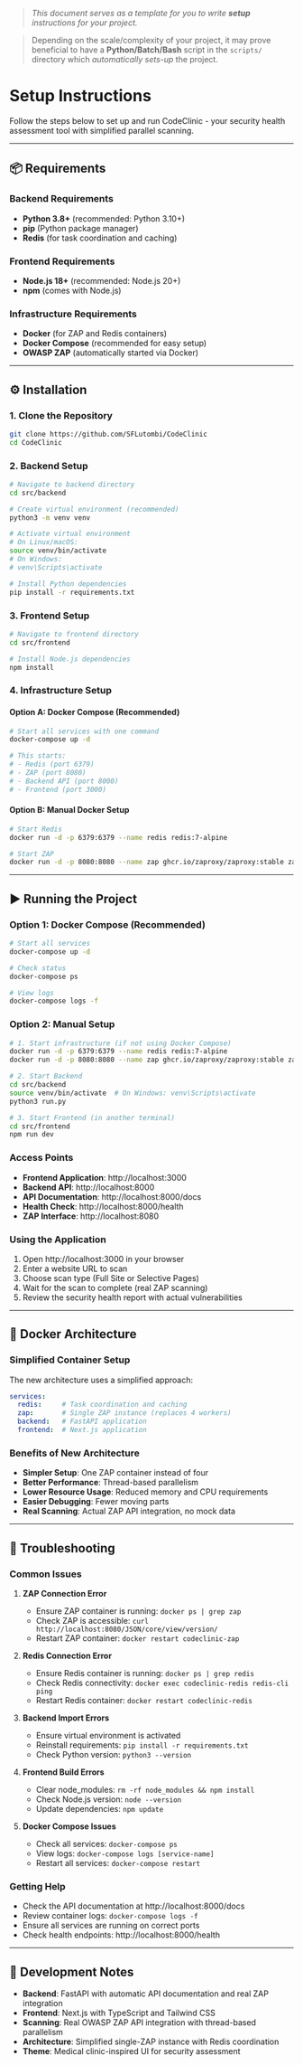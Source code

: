 > *This document serves as a template for you to write **setup** instructions for your project.* 

> Depending on the scale/complexity of your project, it may prove beneficial to have a **Python/Batch/Bash** script in the `scripts/` directory which *automatically sets-up* the project.

# Setup Instructions

Follow the steps below to set up and run CodeClinic - your security health assessment tool with simplified parallel scanning.

---

## 📦 Requirements

### Backend Requirements
- **Python 3.8+** (recommended: Python 3.10+)
- **pip** (Python package manager)
- **Redis** (for task coordination and caching)

### Frontend Requirements
- **Node.js 18+** (recommended: Node.js 20+)
- **npm** (comes with Node.js)

### Infrastructure Requirements
- **Docker** (for ZAP and Redis containers)
- **Docker Compose** (recommended for easy setup)
- **OWASP ZAP** (automatically started via Docker)

---

## ⚙️ Installation

### 1. Clone the Repository
```bash
git clone https://github.com/SFLutombi/CodeClinic
cd CodeClinic
```

### 2. Backend Setup
```bash
# Navigate to backend directory
cd src/backend

# Create virtual environment (recommended)
python3 -m venv venv

# Activate virtual environment
# On Linux/macOS:
source venv/bin/activate
# On Windows:
# venv\Scripts\activate

# Install Python dependencies
pip install -r requirements.txt
```

### 3. Frontend Setup
```bash
# Navigate to frontend directory
cd src/frontend

# Install Node.js dependencies
npm install
```

### 4. Infrastructure Setup

#### Option A: Docker Compose (Recommended)
```bash
# Start all services with one command
docker-compose up -d

# This starts:
# - Redis (port 6379)
# - ZAP (port 8080)
# - Backend API (port 8000)
# - Frontend (port 3000)
```

#### Option B: Manual Docker Setup
```bash
# Start Redis
docker run -d -p 6379:6379 --name redis redis:7-alpine

# Start ZAP
docker run -d -p 8080:8080 --name zap ghcr.io/zaproxy/zaproxy:stable zap.sh -daemon -host 0.0.0.0 -port 8080 -config api.disablekey=true
```

---

## ▶️ Running the Project

### Option 1: Docker Compose (Recommended)
```bash
# Start all services
docker-compose up -d

# Check status
docker-compose ps

# View logs
docker-compose logs -f
```

### Option 2: Manual Setup
```bash
# 1. Start infrastructure (if not using Docker Compose)
docker run -d -p 6379:6379 --name redis redis:7-alpine
docker run -d -p 8080:8080 --name zap ghcr.io/zaproxy/zaproxy:stable zap.sh -daemon -host 0.0.0.0 -port 8080 -config api.disablekey=true

# 2. Start Backend
cd src/backend
source venv/bin/activate  # On Windows: venv\Scripts\activate
python3 run.py

# 3. Start Frontend (in another terminal)
cd src/frontend
npm run dev
```

### Access Points
- **Frontend Application**: http://localhost:3000
- **Backend API**: http://localhost:8000
- **API Documentation**: http://localhost:8000/docs
- **Health Check**: http://localhost:8000/health
- **ZAP Interface**: http://localhost:8080

### Using the Application
1. Open http://localhost:3000 in your browser
2. Enter a website URL to scan
3. Choose scan type (Full Site or Selective Pages)
4. Wait for the scan to complete (real ZAP scanning)
5. Review the security health report with actual vulnerabilities

---

## 🐳 Docker Architecture

### Simplified Container Setup
The new architecture uses a simplified approach:

```yaml
services:
  redis:     # Task coordination and caching
  zap:       # Single ZAP instance (replaces 4 workers)
  backend:   # FastAPI application
  frontend:  # Next.js application
```

### Benefits of New Architecture
- **Simpler Setup**: One ZAP container instead of four
- **Better Performance**: Thread-based parallelism
- **Lower Resource Usage**: Reduced memory and CPU requirements
- **Easier Debugging**: Fewer moving parts
- **Real Scanning**: Actual ZAP API integration, no mock data

---

## 🔧 Troubleshooting

### Common Issues

1. **ZAP Connection Error**
   - Ensure ZAP container is running: `docker ps | grep zap`
   - Check ZAP is accessible: `curl http://localhost:8080/JSON/core/view/version/`
   - Restart ZAP container: `docker restart codeclinic-zap`

2. **Redis Connection Error**
   - Ensure Redis container is running: `docker ps | grep redis`
   - Check Redis connectivity: `docker exec codeclinic-redis redis-cli ping`
   - Restart Redis container: `docker restart codeclinic-redis`

3. **Backend Import Errors**
   - Ensure virtual environment is activated
   - Reinstall requirements: `pip install -r requirements.txt`
   - Check Python version: `python3 --version`

4. **Frontend Build Errors**
   - Clear node_modules: `rm -rf node_modules && npm install`
   - Check Node.js version: `node --version`
   - Update dependencies: `npm update`

5. **Docker Compose Issues**
   - Check all services: `docker-compose ps`
   - View logs: `docker-compose logs [service-name]`
   - Restart all services: `docker-compose restart`

### Getting Help
- Check the API documentation at http://localhost:8000/docs
- Review container logs: `docker-compose logs -f`
- Ensure all services are running on correct ports
- Check health endpoints: http://localhost:8000/health

---

## 📝 Development Notes

- **Backend**: FastAPI with automatic API documentation and real ZAP integration
- **Frontend**: Next.js with TypeScript and Tailwind CSS
- **Scanning**: Real OWASP ZAP API integration with thread-based parallelism
- **Architecture**: Simplified single-ZAP instance with Redis coordination
- **Theme**: Medical clinic-inspired UI for security assessment
